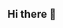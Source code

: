 ## Hi there 👋

<!--
**Alaics/Alaics** is a ✨ _special_ ✨ repository because its `README.md` (this file) appears on your GitHub profile.

:woman_student: Computer Engineering student <br/>
:desktop_computer: Currently learning webdev <br/>
